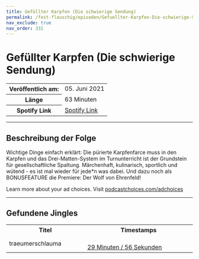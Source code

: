 ```yaml
---
title: Gefüllter Karpfen (Die schwierige Sendung)
permalink: /fest-flauschig/episoden/Gefuellter-Karpfen-Die-schwierige-Sendung
nav_exclude: true
nav_order: 331
---
```


# Gefüllter Karpfen (Die schwierige Sendung)
<table class="resp-table dcf-table dcf-table-responsive dcf-table-bordered dcf-table-striped dcf-w-100%">
                    <tbody>
                        <tr>
                            <th scope="row">Veröffentlich am:</th>
                            <td data-label="Veröffentlich am:">05. Juni 2021</td>
                        </tr>
                        <tr>
                            <th scope="row">Länge </th>
                            <td data-label="Länge ">63 Minuten</td>
                        </tr><tr>
                                <th scope="row">Spotify Link</th>
                                <td data-label="Spotify Link"><a href="https://open.spotify.com/episode/6fhaCEEhWf7l4fg1cbbWoZ">Spotify Link</a></td>
                            </tr></tbody>
                </table>

***

## Beschreibung der Folge

<div>
<p>Wichtige Dinge einfach erklärt: Die pürierte Karpfenfarce muss in den Karpfen und das Drei-Matten-System im Turnunterricht ist der Grundstein für gesellschaftliche Spaltung. Märchenhaft, kulinarisch, sportlich und wütend - es ist mal wieder für jede*n was dabei. Und dazu noch als BONUSFEATURE die Premiere: Der Wolf von Ehrenfeld!</p><p> </p><p>Learn more about your ad choices. Visit <a href="https://podcastchoices.com/adchoices">podcastchoices.com/adchoices</a></p>  
</div>

***

## Gefundene Jingles

<table style="display: table;">
                                    <tr>
                                        <th class="tableColumnTitle">Titel</th>
                                        <th class="tableColumnTimestamps">Timestamps</th>
                                    </tr>
                                    <tr>
                                <td markdown="span"  class="tableColumnTitle">traeumerschlauma</td>
                                <td markdown="span" class="tableColumnTimestamps">
                                <br>
                                <a href="https://open.spotify.com/episode/6fhaCEEhWf7l4fg1cbbWoZ?t=1796">
                                29 Minuten / 56 Sekunden</a>
                                </td></tr></table>